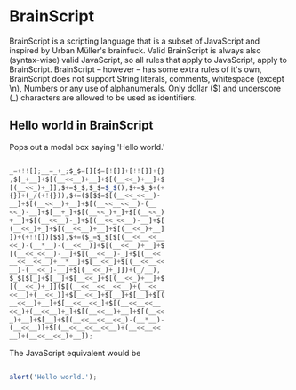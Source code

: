 BrainScript
===========

BrainScript is a scripting language that is a subset of JavaScript and inspired by Urban Müller's brainfuck.
Valid BrainScript is always also (syntax-wise) valid JavaScript, so all rules that apply to JavaScript, apply to BrainScript.
BrainScript – however – has some extra rules of it's own, BrainScript does not support String literals, comments, whitespace (except \n), Numbers or any use of alphanumerals.
Only dollar ($) and underscore (_) characters are allowed to be used as identifiers.

Hello world in BrainScript
--------------------------

Pops out a modal box saying 'Hello world.'

```javascript

_=+!![];__=_+_;$_$=[][$=[![]]+[!![]]+{}
,$[_+__]+$[(__<<__)+__]+$[(__<<_)+__]+$
[(__<<_)+_]],$+=$_$,$_$=$_$(),$+=$_$+(+
{})+(_/(+!{})),$+=($[$$=$[(__<<_<<__)-
__]+$[(__<<__)+__]+$[(__<<__<<__)-(__
<<_)-__]+$[__+_]+$[(__<<_)+_]+$[(__<<_)
+__]+$[(__<<__)-_]+$[(__<<_<<__)-__]+$[
(__<<_)+_]+$[(__<<__)+__]+$[(__<<_)+__]
])+(+!![])[$$],$+=($_=$_$[$[(__<<__<<__
<<_)-(__*__)-(__<<__)]+$[(__<<__)+__]+$
[(__<<_<<__)-__]+$[(__<<__)-_]+$[(__<<
__<<__<<__)+__*__]+$[__<<_]+$[(__<<__<<
__)-(__<<_)-__]+$[(__<<_)+_]])+(_/__),
$_$[$[_]+$[__]+$[__<<_]+$[(__<<_)+__]+$
[(__<<_)+_]]($[(__<<__<<__<<__)+(__<<__
<<__)+(__<<_)]+$[__<<_]+$[__]+$[__]+$[(
__<<__)+__]+$[__<<__<<_]+$[(__<<__<<__
<<_)+(__<<__)+_]+$[(__<<__)+__]+$[(__<<
_)+__]+$[__]+$[(__<<__<<__<<_)-(__*__)-
(__<<__)]+$[(__<<__<<__<<__)+(__<<__<<
__)+(__<<__<<_)+__]);

```

The JavaScript equivalent would be

```javascript

alert('Hello world.');

```
